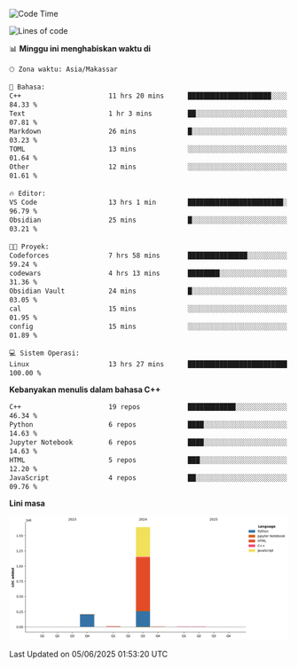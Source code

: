 <!--START_SECTION:waka-->
![Code Time](http://img.shields.io/badge/Code%20Time-261%20hrs%2023%20mins-blue)

![Lines of code](https://img.shields.io/badge/Sejak%20Hello%20World%20aku%20telah%20menulis-1.9%20million%20baris%20kode-blue)

📊 **Minggu ini menghabiskan waktu di** 

```text
🕑︎ Zona waktu: Asia/Makassar

💬 Bahasa: 
C++                      11 hrs 20 mins      █████████████████████░░░░   84.33 % 
Text                     1 hr 3 mins         ██░░░░░░░░░░░░░░░░░░░░░░░   07.81 % 
Markdown                 26 mins             █░░░░░░░░░░░░░░░░░░░░░░░░   03.23 % 
TOML                     13 mins             ░░░░░░░░░░░░░░░░░░░░░░░░░   01.64 % 
Other                    12 mins             ░░░░░░░░░░░░░░░░░░░░░░░░░   01.61 % 

🔥 Editor: 
VS Code                  13 hrs 1 min        ████████████████████████░   96.79 % 
Obsidian                 25 mins             █░░░░░░░░░░░░░░░░░░░░░░░░   03.21 % 

🐱‍💻 Proyek: 
Codeforces               7 hrs 58 mins       ███████████████░░░░░░░░░░   59.24 % 
codewars                 4 hrs 13 mins       ████████░░░░░░░░░░░░░░░░░   31.36 % 
Obsidian Vault           24 mins             █░░░░░░░░░░░░░░░░░░░░░░░░   03.05 % 
cal                      15 mins             ░░░░░░░░░░░░░░░░░░░░░░░░░   01.95 % 
config                   15 mins             ░░░░░░░░░░░░░░░░░░░░░░░░░   01.89 % 

💻 Sistem Operasi: 
Linux                    13 hrs 27 mins      █████████████████████████   100.00 % 
```

**Kebanyakan menulis dalam bahasa C++** 

```text
C++                      19 repos            ████████████░░░░░░░░░░░░░   46.34 % 
Python                   6 repos             ████░░░░░░░░░░░░░░░░░░░░░   14.63 % 
Jupyter Notebook         6 repos             ████░░░░░░░░░░░░░░░░░░░░░   14.63 % 
HTML                     5 repos             ███░░░░░░░░░░░░░░░░░░░░░░   12.20 % 
JavaScript               4 repos             ██░░░░░░░░░░░░░░░░░░░░░░░   09.76 % 
```



**Lini masa**

![Lines of Code chart](https://raw.githubusercontent.com/yusuf601/yusuf601/main/assets/bar_graph.png)


 Last Updated on 05/06/2025 01:53:20 UTC
<!--END_SECTION:waka-->

